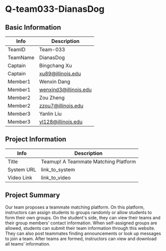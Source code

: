 # Q-team033-DianasDog

## Basic Information

|   Info      |        Description     |
| ----------- | ---------------------- |
| TeamID      |        Team-033        |
| TeamName    |         DianasDog         |
| Captain     |       Bingchang Xu     |
| Captain     |  xu89@illinois.edu  |
| Member1     |        Wenxin Dang       |
| Member1     |   wenxind3@illinois.edu  |
| Member2     |            Zou Zheng            |
| Member2     |           zzou7@illinois.edu             |
| Member3     |          Yanlin Liu              |
| Member3     |            yl128@illinois.edu            |

## Project Information

|   Info      |        Description     |
| ----------- | ---------------------- |
|  Title      |       Teamup! A Teammate Matching Platform     |
| System URL  |      link_to_system    |
| Video Link  |      link_to_video     |

## Project Summary

Our team proposes a teammate matching platform. On this platform, instructors can assign students to groups randomly or allow students to form their own groups. On the student's side, they can view their teams and their group members’ contact information. When self-assigned groups are allowed, students can submit their team information through this website. They can also post teammates finding announcements or look up messages to join a team. After teams are formed, instructors can view and download all teams’ information.
